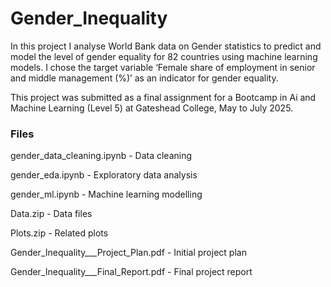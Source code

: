 # Gender_Inequality
In this project I analyse World Bank data on Gender statistics to predict and
model the level of gender equality for 82 countries using machine learning models. I chose the
target variable ‘Female share of employment in senior and middle management (%)’ as an indicator
for gender equality.

This project was submitted as a final assignment for a Bootcamp in Ai and Machine Learning (Level 5) at Gateshead College, May to July 2025.

### Files 
gender_data_cleaning.ipynb - Data cleaning

gender_eda.ipynb - Exploratory data analysis

gender_ml.ipynb - Machine learning modelling

Data.zip - Data files

Plots.zip - Related plots


Gender_Inequality___Project_Plan.pdf - Initial project plan

Gender_Inequality___Final_Report.pdf - Final project report


